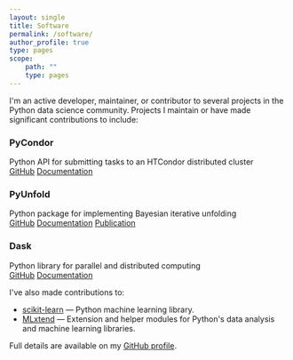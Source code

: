 ```yaml
---
layout: single
title: Software
permalink: /software/
author_profile: true
type: pages
scope:
    path: ""
    type: pages
---
```


I'm an active developer, maintainer, or contributor to several projects in the Python data science community. Projects I maintain or have made significant contributions to include:

### PyCondor

Python API for submitting tasks to an HTCondor distributed cluster
<br>
[GitHub](https://github.com/jrbourbeau/pycondor) [Documentation](https://jrbourbeau.github.io/pycondor/)

### PyUnfold

Python package for implementing Bayesian iterative unfolding
<br>
[GitHub](https://github.com/jrbourbeau/pyunfold) [Documentation](https://jrbourbeau.github.io/pyunfold/)
[Publication](https://doi.org/10.21105/joss.00741)

### Dask

Python library for parallel and distributed computing
<br>
[GitHub](https://github.com/dask/dask) [Documentation](http://dask.pydata.org/en/latest/)


I've also made contributions to:

- [scikit-learn](https://github.com/scikit-learn/scikit-learn) &mdash; Python machine learning library.
- [MLxtend](https://github.com/rasbt/mlxtend) &mdash; Extension and helper modules for Python's data analysis and machine learning libraries.


Full details are available on my [GitHub profile](http://github.com/jrbourbeau).
